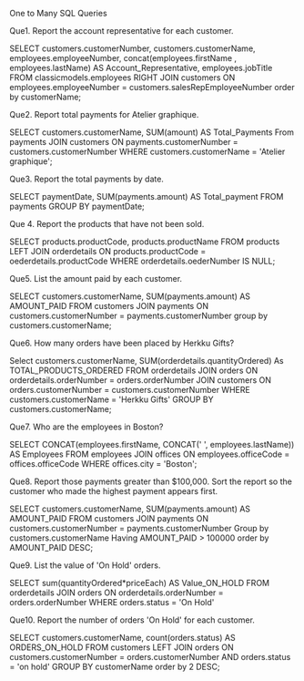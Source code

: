 One to Many SQL Queries


Que1. Report the account representative for each customer.

SELECT customers.customerNumber, customers.customerName, employees.employeeNumber, concat(employees.firstName , employees.lastName) AS Account_Representative, employees.jobTitle
FROM classicmodels.employees
RIGHT JOIN customers ON employees.employeeNumber = customers.salesRepEmployeeNumber
order by customerName;




Que2. Report total payments for Atelier graphique.

SELECT customers.customerName, SUM(amount) AS Total_Payments
From payments
JOIN customers ON payments.customerNumber = customers.customerNumber
WHERE customers.customerName = 'Atelier graphique';





Que3.  Report the total payments by date.

SELECT paymentDate, SUM(payments.amount) AS Total_payment
FROM payments
GROUP BY paymentDate;





Que 4. Report the products that have not been sold.

SELECT products.productCode, products.productName
FROM products
LEFT JOIN orderdetails ON products.productCode = oederdetails.productCode
WHERE orderdetails.oederNumber IS NULL;




Que5.  List the amount paid by each customer.

SELECT customers.customerName, SUM(payments.amount) AS AMOUNT_PAID
FROM customers 
JOIN payments ON customers.customerNumber = payments.customerNumber
group by customers.customerName;





Que6. How many orders have been placed by Herkku Gifts?

Select customers.customerName, SUM(orderdetails.quantityOrdered) As TOTAL_PRODUCTS_ORDERED
FROM orderdetails
JOIN orders ON orderdetails.orderNumber = orders.orderNumber
JOIN customers ON orders.customerNumber = customers.customerNumber
WHERE customers.customerName = 'Herkku Gifts'
GROUP BY customers.customerName;





Que7. Who are the employees in Boston?

SELECT CONCAT(employees.firstName, CONCAT(' ', employees.lastName)) AS Employees
FROM employees
JOIN offices ON employees.officeCode = offices.officeCode
WHERE offices.city = 'Boston';





Que8.  Report those payments greater than $100,000. Sort the report so the customer who made the highest payment appears first.

SELECT customers.customerName, SUM(payments.amount) AS AMOUNT_PAID
FROM customers
JOIN payments ON customers.customerNumber = payments.customerNumber
Group by customers.customerName
Having AMOUNT_PAID > 100000
order by AMOUNT_PAID DESC;





Que9. List the value of 'On Hold' orders.

SELECT sum(quantityOrdered*priceEach) AS Value_ON_HOLD
FROM orderdetails
JOIN orders ON orderdetails.orderNumber = orders.orderNumber
WHERE orders.status = 'On Hold'





Que10. Report the number of orders 'On Hold' for each customer.

SELECT customers.customerName, count(orders.status) AS ORDERS_ON_HOLD
FROM customers
LEFT JOIN orders ON customers.customerNumber = orders.customerNumber
AND orders.status = 'on hold'
GROUP BY customerName
order by 2 DESC;
